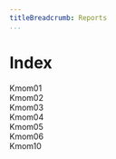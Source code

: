 ```yaml
---
titleBreadcrumb: Reports
...
```

Index
===============================
Kmom01  
Kmom02  
Kmom03  
Kmom04  
Kmom05  
Kmom06  
Kmom10  